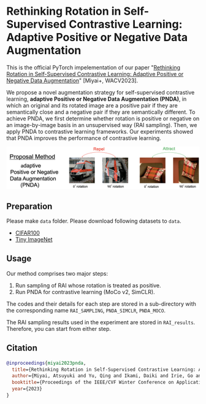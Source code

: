 # Rethinking Rotation in Self-Supervised Contrastive Learning: Adaptive Positive or Negative Data Augmentation


This is the official PyTorch impelementation of our paper "[Rethinking Rotation in Self-Supervised Contrastive Learning: Adaptive Positive or Negative Data Augmentation](https://arxiv.org/abs/2210.12681)" [Miyai+, WACV2023].  

We propose a novel augmentation strategy for self-supervised contrastive learning, **adaptive Positive or Negative Data Augmentation (PNDA)**, 
in which an original and its rotated image are a positive pair if they are semantically close and a negative pair if they are semantically different. To achieve PNDA, we first determine whether rotation is positive or negative on an image-by-image basis in an unsupervised way (RAI sampling). Then, we apply PNDA to contrastive learning frameworks. Our experiments showed that PNDA improves the performance of contrastive learning. 

<p align="center">
    <img src=figure/overview_pnda.png width="900"> 
</p>

## Preparation
Please make `data` folder. 
Please download following datasets to `data`.
* [CIFAR100](https://drive.google.com/file/d/1FRi1K1ZQ-OCgIhMROwjYAt_m_K44Q9ea/view?usp=sharing)
* [Tiny ImageNet](https://drive.google.com/file/d/1b846FVuOPpZbOnKaiFd2OL4MZntbiiPr/view?usp=sharing)

## Usage
Our method comprises two major steps:

1. Run sampling of RAI whose rotation is treated as positive.
2. Run PNDA for contrastive learning (MoCo v2, SimCLR).

The codes and their details for each step are stored in a sub-directory with the corresponding name `RAI_SAMPLING`, `PNDA_SIMCLR`, `PNDA_MOCO`.

The RAI sampling results used in the experiment are stored in `RAI_results`.
Therefore, you can start from either step.


## Citation
```bibtex
@inproceedings{miyai2023pnda,  
  title={Rethinking Rotation in Self-Supervised Contrastive Learning: Adaptive Positive or Negative Data Augmentation},  
  author={Miyai, Atsuyuki and Yu, Qing and Ikami, Daiki and Irie, Go and Aizawa Kiyoharu},  
  booktitle={Proceedings of the IEEE/CVF Winter Conference on Applications of Computer Vision},  
  year={2023}  
}
```
